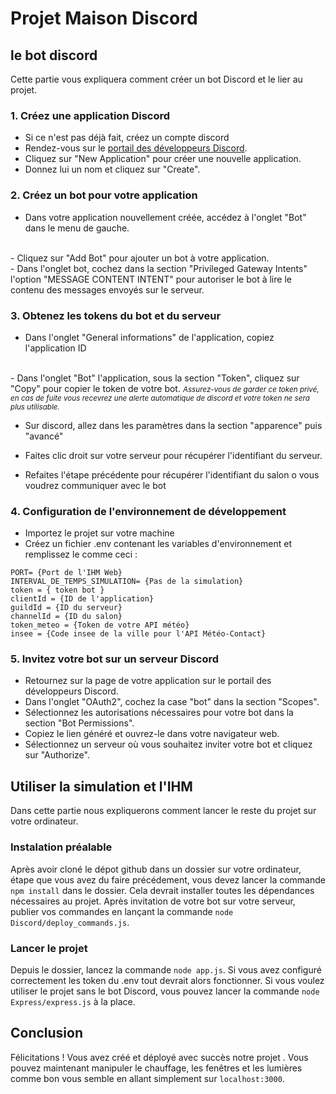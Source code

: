 # Projet Maison Discord

## le bot discord

Cette partie vous expliquera comment créer un bot Discord et le
lier au projet.


### 1. Créez une application Discord

- Si ce n'est pas déjà fait, créez un compte discord    
- Rendez-vous sur le [portail des développeurs Discord](https://discord.com/developers/applications).
- Cliquez sur "New Application" pour créer une nouvelle application.
- Donnez lui un nom et cliquez sur "Create".

### 2. Créez un bot pour votre application

- Dans votre application nouvellement créée, accédez à l'onglet "Bot" dans le menu de gauche.
</br>
- Cliquez sur "Add Bot" pour ajouter un bot à votre application.
</br>
- Dans l'onglet bot, cochez dans la section "Privileged Gateway Intents" l'option "MESSAGE CONTENT INTENT" pour autoriser le bot à lire le contenu des messages envoyés sur le serveur.

### 3. Obtenez les tokens du bot et du serveur

- Dans l'onglet "General informations" de l'application, copiez l'application ID
</br>
- Dans l'onglet "Bot" l'application, sous la section "Token", cliquez sur "Copy" pour copier le token de votre bot. 
<i><small>Assurez-vous de garder ce token privé, en cas de fuite vous recevrez une alerte automatique de discord et votre token ne sera plus utilisable.</small></i>

- Sur discord, allez dans les paramètres dans la section "apparence" puis "avancé"  

- Faites clic droit sur votre serveur pour récupérer l'identifiant du serveur.

- Refaites l'étape précédente pour récupérer l'identifiant du salon o vous voudrez communiquer avec le bot

### 4. Configuration de l'environnement de développement


- Importez le projet sur votre machine
- Créez un fichier .env contenant les variables d'environnement et remplissez le comme ceci : 

```
PORT= {Port de l'IHM Web}
INTERVAL_DE_TEMPS_SIMULATION= {Pas de la simulation}
token = { token bot } 
clientId = {ID de l'application}
guildId = {ID du serveur}
channelId = {ID du salon}
token_meteo = {Token de votre API météo}
insee = {Code insee de la ville pour l'API Météo-Contact}
```


### 5. Invitez votre bot sur un serveur Discord

- Retournez sur la page de votre application sur le portail des développeurs Discord.
- Dans l'onglet "OAuth2", cochez la case "bot" dans la section "Scopes".
- Sélectionnez les autorisations nécessaires pour votre bot dans la section "Bot Permissions".
- Copiez le lien généré et ouvrez-le dans votre navigateur web.
- Sélectionnez un serveur où vous souhaitez inviter votre bot et cliquez sur "Authorize".

## Utiliser la simulation et l'IHM
Dans cette partie nous expliquerons comment lancer le reste du projet sur votre ordinateur.

### Instalation préalable
Après avoir cloné le dépot github dans un dossier sur votre ordinateur, étape que vous avez du faire précédement, vous devez lancer la commande ```npm install``` dans le dossier. Cela devrait installer toutes les dépendances nécessaires au projet.
Après invitation de votre bot sur votre serveur, publier vos commandes en lançant la commande ```node Discord/deploy_commands.js```.

### Lancer le projet
Depuis le dossier, lancez la commande ```node app.js```. Si vous avez configuré correctement les token du .env tout devrait alors fonctionner. Si vous voulez utiliser le projet sans le bot Discord, vous pouvez lancer la commande ```node Express/express.js``` à la place.

## Conclusion

Félicitations ! Vous avez créé et déployé avec succès notre projet . Vous pouvez maintenant manipuler le chauffage, les fenêtres et les lumières comme bon vous semble en allant simplement sur ```localhost:3000```.
